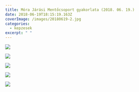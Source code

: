 ```yaml
---
title: Móra Járási Mentőcsoport gyakorlata (2018. 06. 19.)
date: 2018-06-19T18:15:19.163Z
coverImage: /images/20180619-2.jpg
categories:
  - kepzesek
excerpt: " "
---
```

![](/images/20180619-1.jpg)

![](/images/20180619-3.jpg)

![](/images/20180619-4.jpg)

![](/images/20180619-5.jpg)

![](/images/20180619-6.jpg)